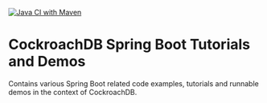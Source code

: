 [![Java CI with Maven](https://github.com/kai-niemi/roach-spring-boot/actions/workflows/maven.yml/badge.svg)](https://github.com/kai-niemi/roach-spring-boot/actions/workflows/maven.yml)

# CockroachDB Spring Boot Tutorials and Demos

Contains various Spring Boot related code examples, tutorials and runnable demos in the context of CockroachDB.
